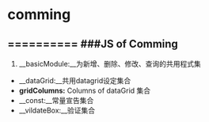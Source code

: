 # comming
==========
###JS of Comming
--------

1. __basicModule:__为新增、删除、修改、查询的共用程式集
* __dataGrid:__共用datagrid设定集合
* __gridColumns:__ Columns of dataGrid 集合
* __const:__常量宣告集合
* __vildateBox:__验证集合


